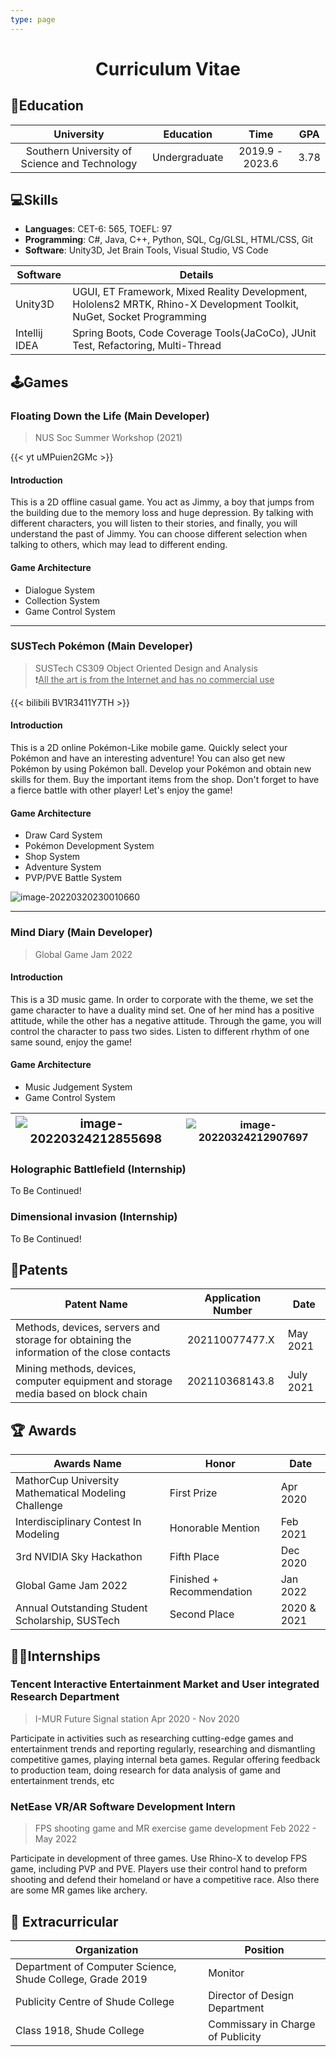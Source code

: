 ```yaml
---
type: page
---
```


# <center>Curriculum Vitae</center>

## 🏫Education

|                  University                   |   Education   |      Time       | GPA  |
| :-------------------------------------------: | :-----------: | :-------------: | ---- |
| Southern University of Science and Technology | Undergraduate | 2019.9 - 2023.6 | 3.78 |

## 💻Skills

- **Languages**: CET-6: 565, TOEFL: 97
- **Programming**: C\#, Java, C++, Python, SQL, Cg/GLSL, HTML/CSS, Git
- **Software**: Unity3D, Jet Brain Tools, Visual Studio, VS Code

| Software      | Details                                                      |
| ------------- | ------------------------------------------------------------ |
| Unity3D       | UGUI, ET Framework, Mixed Reality Development, Hololens2 MRTK, Rhino-X Development Toolkit, NuGet, Socket Programming |
| Intellij IDEA | Spring Boots, Code Coverage Tools(JaCoCo), JUnit Test, Refactoring, Multi-Thread |

## 🕹️Games

### Floating Down the Life (Main Developer)

> NUS Soc Summer Workshop (2021)

{{< yt uMPuien2GMc >}}

#### Introduction

This is a 2D offline casual game. You act as Jimmy, a boy that jumps from the building due to the memory loss and huge depression. By talking with different characters, you will listen to their stories, and finally, you will understand the past of Jimmy. You can choose different selection when talking to others, which may lead to different ending.

#### Game Architecture

- Dialogue System
- Collection System
- Game Control System

----

### SUSTech Pokémon (Main Developer)

> SUSTech CS309 Object Oriented Design and Analysis<br>❗<u>All the art is from the Internet and has no commercial use</u>

{{< bilibili BV1R3411Y7TH >}}

#### Introduction

This is a 2D online Pokémon-Like mobile game. Quickly select your Pokémon and have an interesting adventure! You can also get new Pokémon by using Pokémon ball. Develop your Pokémon and obtain new skills for them. Buy the important items from the shop. Don't forget to have a fierce battle with other player! Let's enjoy the game!

#### Game Architecture

- Draw Card System
- Pokémon Development System
- Shop System
- Adventure System
- PVP/PVE Battle System

![image-20220320230010660](/images/image-20220320230010660.png)

---

### Mind Diary (Main Developer)

> Global Game Jam 2022

#### Introduction

This is a 3D music game.  In order to corporate with the theme, we set the game character to have a duality mind set. One of her mind has a positive attitude, while the other has a negative attitude. Through the game, you will control the character to pass two sides. Listen to different rhythm of one same sound, enjoy the game!

#### Game Architecture

- Music Judgement System
- Game Control System

| <img src="/images/image-20220324212855698.png" alt="image-20220324212855698" style="zoom:120%;" /> | ![image-20220324212907697](/images/image-20220324212907697.png) |
| ------------------------------------------------------------ | ------------------------------------------------------------ |

### Holographic Battlefield (Internship)

To Be Continued!

### Dimensional invasion (Internship)

To Be Continued!

## 🧷Patents

| Patent Name                                                  | Application Number | Date      |
| ------------------------------------------------------------ | ------------------ | --------- |
| Methods, devices, servers and storage for obtaining the information of the close contacts | 202110077477.X     | May 2021  |
| Mining methods, devices, computer equipment and storage media based on block chain | 202110368143.8     | July 2021 |

## 🏆 Awards

| Awards Name                                          | Honor                     | Date        |
| ---------------------------------------------------- | ------------------------- | ----------- |
| MathorCup University Mathematical Modeling Challenge | First Prize               | Apr 2020    |
| Interdisciplinary Contest In Modeling                | Honorable Mention         | Feb 2021    |
| 3rd NVIDIA Sky Hackathon                             | Fifth Place               | Dec 2020    |
| Global Game Jam 2022                                 | Finished + Recommendation | Jan 2022    |
| Annual Outstanding Student Scholarship, SUSTech      | Second Place              | 2020 & 2021 |

## 👩‍💻Internships

### Tencent Interactive Entertainment Market and User integrated Research Department

> I-MUR Future Signal station Apr 2020 - Nov 2020

Participate in activities such as researching cutting-edge games and entertainment trends and reporting regularly, researching and dismantling competitive games, playing internal beta games. Regular offering feedback to production team, doing research for data analysis of game and entertainment trends, etc

### NetEase VR/AR Software Development Intern

> FPS shooting game and MR exercise game development Feb 2022 - May 2022

Participate in development of three games. Use Rhino-X to develop FPS game, including PVP and PVE. Players use their control hand to preform shooting and defend their homeland or have a competitive race. Also there are some MR games like archery.

## 🥳 Extracurricular

| Organization                                              | Position                          |
| --------------------------------------------------------- | --------------------------------- |
| Department of Computer Science, Shude College, Grade 2019 | Monitor                           |
| Publicity Centre of Shude College                         | Director of Design Department     |
| Class 1918, Shude College                                 | Commissary in Charge of Publicity |

